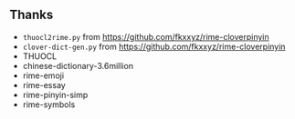 
## Thanks

- `thuocl2rime.py` from https://github.com/fkxxyz/rime-cloverpinyin
- `clover-dict-gen.py` from https://github.com/fkxxyz/rime-cloverpinyin
- THUOCL
- chinese-dictionary-3.6million
- rime-emoji
- rime-essay
- rime-pinyin-simp
- rime-symbols
